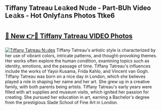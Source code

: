 ## Tiffany Tatreau Le𝚊ked N𝚞de - Part-BUh Video Le𝚊ks - Hot Onlyf𝚊ns Photos Ttke6

# <h2><a href="http://ab67265.deff.icu/?id=Tiffany+Tatreau">🔗 New 👉🔴 Tiffany Tatreau VIDEO Photos</a></h2>

[![Tiffany Tatreau N𝚞des](https://i.imgur.com/rIISA9y.gif)](http://ab67265.deff.icu/?id=Tiffany+Tatreau)
Tiffany Tatreau's artistic style is characterized by her use of vibrant colors, intricate patterns, and thought-provoking themes. Her works often explore the human condition, examining topics such as identity, emotions, and the passage of time. Tiffany Tatreau's influences include the works of Yayoi Kusama, Frida Kahlo, and Vincent van Gogh. Tiffany Tatreau was born on a nice day in London, which she believes played a role in shaping her name and her art. She grew up in a creative family, with both parents being artists. Tiffany Tatreau's early years were filled with art supplies and museum visits, which ignited her passion for creating. She pursued her education in art, earning a Bachelor's degree from the prestigious Slade School of Fine Art in London.
